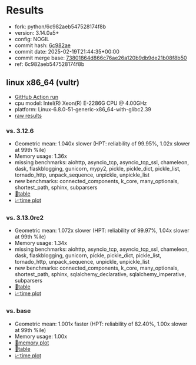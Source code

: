 # Results

- fork: python/6c982aeb547528174f8b
- version: 3.14.0a5+
- config: NOGIL
- commit hash: [6c982ae](https://github.com/python/cpython/commit/6c982ae)
- commit date: 2025-02-19T21:44:35+00:00
- commit merge base: [73801864d866c76ae26a120b9db9de21b08f8b50](https://github.com/python/cpython/commit/73801864d866c76ae26a120b9db9de21b08f8b50)
- ref: 6c982aeb547528174f8b

## linux x86_64 (vultr)

- [GitHub Action run](https://github.com/facebookexperimental/free-threading-benchmarking/actions/runs/13425071869)
- cpu model: Intel(R) Xeon(R) E-2286G CPU @ 4.00GHz
- platform: Linux-6.8.0-51-generic-x86_64-with-glibc2.39
- [raw results](bm-20250219-vultr-x86_64-python-6c982aeb547528174f8b-3.14.0a5%2B-6c982ae.json)

### vs. 3.12.6

- Geometric mean: 1.040x slower (HPT: reliability of 99.95%, 1.02x slower at 99th %ile)
- Memory usage: 1.36x
- missing benchmarks: aiohttp, asyncio_tcp, asyncio_tcp_ssl, chameleon, dask, flaskblogging, gunicorn, mypy2, pickle, pickle_dict, pickle_list, tornado_http, unpack_sequence, unpickle, unpickle_list
- new benchmarks: connected_components, k_core, many_optionals, shortest_path, sphinx, subparsers
- [📄table](bm-20250219-vultr-x86_64-python-6c982aeb547528174f8b-3.14.0a5%2B-6c982ae-vs-3.12.6.md)
- [📈time plot](bm-20250219-vultr-x86_64-python-6c982aeb547528174f8b-3.14.0a5%2B-6c982ae-vs-3.12.6.svg)

### vs. 3.13.0rc2

- Geometric mean: 1.072x slower (HPT: reliability of 99.97%, 1.04x slower at 99th %ile)
- Memory usage: 1.34x
- missing benchmarks: aiohttp, asyncio_tcp, asyncio_tcp_ssl, chameleon, dask, flaskblogging, gunicorn, pickle, pickle_dict, pickle_list, tornado_http, unpack_sequence, unpickle, unpickle_list
- new benchmarks: connected_components, k_core, many_optionals, shortest_path, sphinx, sqlalchemy_declarative, sqlalchemy_imperative, subparsers
- [📄table](bm-20250219-vultr-x86_64-python-6c982aeb547528174f8b-3.14.0a5%2B-6c982ae-vs-3.13.0rc2.md)
- [📈time plot](bm-20250219-vultr-x86_64-python-6c982aeb547528174f8b-3.14.0a5%2B-6c982ae-vs-3.13.0rc2.svg)

### vs. base

- Geometric mean: 1.001x faster (HPT: reliability of 82.40%, 1.00x slower at 99th %ile)
- Memory usage: 1.00x
- [🧠memory plot](bm-20250219-vultr-x86_64-python-6c982aeb547528174f8b-3.14.0a5%2B-6c982ae-vs-base-mem.svg)
- [📄table](bm-20250219-vultr-x86_64-python-6c982aeb547528174f8b-3.14.0a5%2B-6c982ae-vs-base.md)
- [📈time plot](bm-20250219-vultr-x86_64-python-6c982aeb547528174f8b-3.14.0a5%2B-6c982ae-vs-base.svg)

